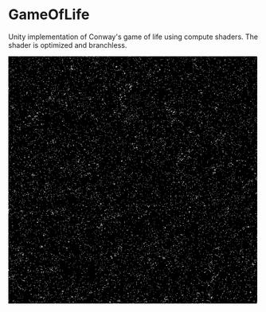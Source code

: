 # GameOfLife
Unity implementation of Conway's game of life using compute shaders.
The shader is optimized and branchless.

<img alt="demo" src="./Documentation/Animation.gif" width="500" />
